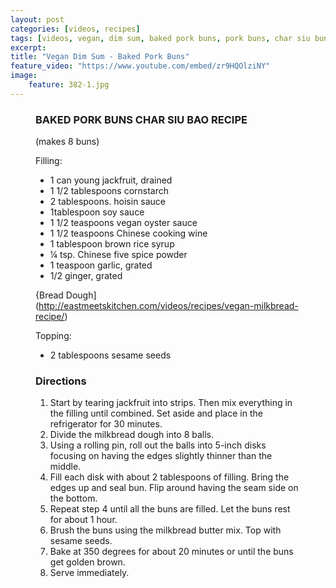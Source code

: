 ```yaml
---
layout: post
categories: [videos, recipes]
tags: [videos, vegan, dim sum, baked pork buns, pork buns, char siu buns]
excerpt: 
title: "Vegan Dim Sum - Baked Pork Buns"
feature_video: "https://www.youtube.com/embed/zr9HQOlziNY" 
image:
    feature: 382-1.jpg
---
```




<figure class="ingredients" markdown="1">

### BAKED PORK BUNS CHAR SIU BAO RECIPE
(makes 8 buns)

Filling: 

- 1 can young jackfruit, drained 
- 1 1/2 tablespoons cornstarch
- 2 tablespoons. hoisin sauce 
- 1tablespoon soy sauce
- 1 1/2 teaspoons vegan oyster sauce  
- 1 1/2 teaspoons Chinese cooking wine 
- 1 tablespoon brown rice syrup
- ¼ tsp. Chinese five spice powder 
- 1 teaspoon garlic, grated
- 1/2  ginger, grated

{Bread Dough](http://eastmeetskitchen.com/videos/recipes/vegan-milkbread-recipe/)

Topping:

- 2 tablespoons sesame seeds



</figure>

<figure class="directions" markdown="1">

### Directions

1. Start by tearing jackfruit into strips.  Then mix everything in the filling until combined.  Set aside and place in the refrigerator for 30 minutes.
2. Divide the milkbread dough into 8 balls.
3. Using a rolling pin, roll out the balls into 5-inch disks focusing on having the edges slightly thinner than the middle.
4. Fill each disk with about 2 tablespoons of filling.  Bring the edges up and seal bun.  Flip around having the seam side on the bottom.
5. Repeat step 4 until all the buns are filled.  Let the buns rest for about 1 hour.
6. Brush the buns using the milkbread butter mix.  Top with sesame seeds.  
7. Bake at 350 degrees for about 20 minutes or until the buns get golden brown.
8. Serve immediately.
</figure>
